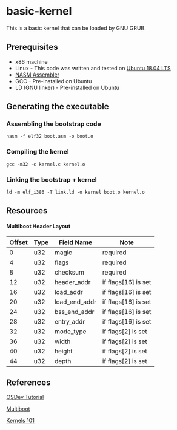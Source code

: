 # basic-kernel

This is a basic kernel that can be loaded by GNU GRUB.

## Prerequisites
* x86 machine
* Linux - This code was written and tested on [Ubuntu 18.04 LTS](http://ubuntu.com)
* [NASM Assembler](http://nasm.us)
* GCC - Pre-installed on Ubuntu
* LD (GNU linker) - Pre-installed on Ubuntu

## Generating the executable

### Assembling the bootstrap code
```
nasm -f elf32 boot.asm -o boot.o
```

### Compiling the kernel
```
gcc -m32 -c kernel.c kernel.o
```

### Linking the bootstrap + kernel
```
ld -m elf_i386 -T link.ld -o kernel boot.o kernel.o
```

## Resources

#### Multiboot Header Layout

Offset | Type | Field Name | Note
-------|------|------------|-----
0 | u32| magic | required
4 | u32|	flags | required
8 | u32|	checksum |	required
12 | u32|	header_addr | if flags[16] is set
16 | u32|	load_addr | if flags[16] is set
20 | u32|	load_end_addr | if flags[16] is set
24 | u32|	bss_end_addr | if flags[16] is set
28 | u32|	entry_addr | if flags[16] is set
32 | u32|	mode_type | if flags[2] is set
36 | u32|	width | if flags[2] is set
40 | u32|	height | if flags[2] is set
44 | u32|	depth | if flags[2] is set

## References
[OSDev Tutorial](wiki.osdev.org/Bare_Bones)

[Multiboot](https://www.gnu.org/software/grub/manual/multiboot/)

[Kernels 101](arjunsreedhara.org)
